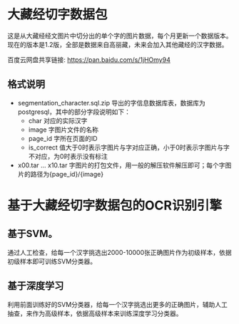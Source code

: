 # 大藏经切字数据包
这是从大藏经经文图片中切分出的单个字的图片数据，每个月更新一个数据版本。现在的版本是1.2版，全部是数据来自高丽藏，未来会加入其他藏经的汉字数据。

百度云网盘共享链接: https://pan.baidu.com/s/1jHOmy94

## 格式说明
- segmentation_character.sql.zip 导出的字信息数据库表，数据库为postgresql，其中的部分字段说明如下：
  - char 对应的实际汉字
  - image 字图片文件的名称
  - page_id 字所在页面的ID
  - is_correct 值大于0时表示字图片与字对应正确，小于0时表示字图片与字不对应，为0时表示没有标注
- x00.tar ... x10.tar  字图片的打包文件，用一般的解压软件解压即可；每个字图片的路径为{page_id}/{image}

# 基于大藏经切字数据包的OCR识别引擎
## 基于SVM。
通过人工检查，给每一个汉字挑选出2000-10000张正确图片作为初级样本，依据初级样本即可训练SVM分类器。
## 基于深度学习
利用前面训练好的SVM分类器，给每一个汉字挑选出更多的正确图片，辅助人工抽查，来作为高级样本，依据高级样本来训练深度学习分类器。

